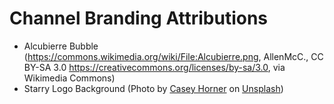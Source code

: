 # Channel Branding Attributions
- Alcubierre Bubble (https://commons.wikimedia.org/wiki/File:Alcubierre.png, AllenMcC., CC BY-SA 3.0 <https://creativecommons.org/licenses/by-sa/3.0>, via Wikimedia Commons)
- Starry Logo Background (Photo by <a href="https://unsplash.com/@mischievous_penguins?utm_content=creditCopyText&utm_medium=referral&utm_source=unsplash">Casey Horner</a> on <a href="https://unsplash.com/photos/timelapse-photography-of-warped-lines-RmoWqDCqN2E?utm_content=creditCopyText&utm_medium=referral&utm_source=unsplash">Unsplash</a>)
